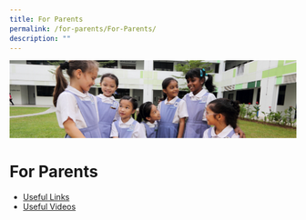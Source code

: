 ```yaml
---
title: For Parents
permalink: /for-parents/For-Parents/
description: ""
---
```

![](/images/Useful%20Links.jpg)

For Parents
===========


* [Useful Links](/for-parents/Useful-Links/)
* [Useful Videos](/for-parents/Useful-Videos/)